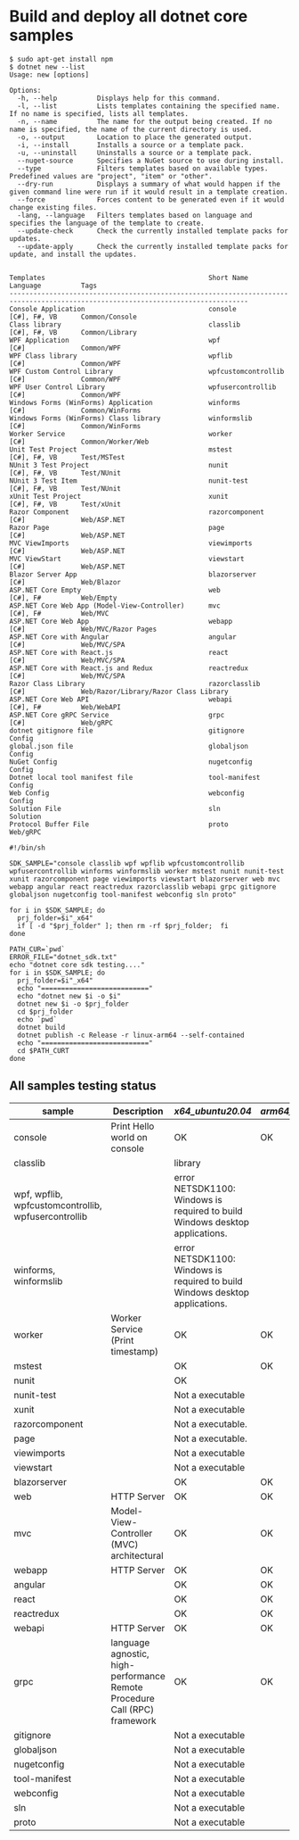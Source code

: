 # Build and deploy all dotnet core samples

```base
$ sudo apt-get install npm
$ dotnet new --list
Usage: new [options]

Options:
  -h, --help          Displays help for this command.
  -l, --list          Lists templates containing the specified name. If no name is specified, lists all templates.
  -n, --name          The name for the output being created. If no name is specified, the name of the current directory is used.
  -o, --output        Location to place the generated output.
  -i, --install       Installs a source or a template pack.
  -u, --uninstall     Uninstalls a source or a template pack.
  --nuget-source      Specifies a NuGet source to use during install.
  --type              Filters templates based on available types. Predefined values are "project", "item" or "other".
  --dry-run           Displays a summary of what would happen if the given command line were run if it would result in a template creation.
  --force             Forces content to be generated even if it would change existing files.
  -lang, --language   Filters templates based on language and specifies the language of the template to create.
  --update-check      Check the currently installed template packs for updates.
  --update-apply      Check the currently installed template packs for update, and install the updates.


Templates                                         Short Name               Language          Tags
----------------------------------------------------------------------------------------------------------------------------------
Console Application                               console                  [C#], F#, VB      Common/Console
Class library                                     classlib                 [C#], F#, VB      Common/Library
WPF Application                                   wpf                      [C#]              Common/WPF
WPF Class library                                 wpflib                   [C#]              Common/WPF
WPF Custom Control Library                        wpfcustomcontrollib      [C#]              Common/WPF
WPF User Control Library                          wpfusercontrollib        [C#]              Common/WPF
Windows Forms (WinForms) Application              winforms                 [C#]              Common/WinForms
Windows Forms (WinForms) Class library            winformslib              [C#]              Common/WinForms
Worker Service                                    worker                   [C#]              Common/Worker/Web
Unit Test Project                                 mstest                   [C#], F#, VB      Test/MSTest
NUnit 3 Test Project                              nunit                    [C#], F#, VB      Test/NUnit
NUnit 3 Test Item                                 nunit-test               [C#], F#, VB      Test/NUnit
xUnit Test Project                                xunit                    [C#], F#, VB      Test/xUnit
Razor Component                                   razorcomponent           [C#]              Web/ASP.NET
Razor Page                                        page                     [C#]              Web/ASP.NET
MVC ViewImports                                   viewimports              [C#]              Web/ASP.NET
MVC ViewStart                                     viewstart                [C#]              Web/ASP.NET
Blazor Server App                                 blazorserver             [C#]              Web/Blazor
ASP.NET Core Empty                                web                      [C#], F#          Web/Empty
ASP.NET Core Web App (Model-View-Controller)      mvc                      [C#], F#          Web/MVC
ASP.NET Core Web App                              webapp                   [C#]              Web/MVC/Razor Pages
ASP.NET Core with Angular                         angular                  [C#]              Web/MVC/SPA
ASP.NET Core with React.js                        react                    [C#]              Web/MVC/SPA
ASP.NET Core with React.js and Redux              reactredux               [C#]              Web/MVC/SPA
Razor Class Library                               razorclasslib            [C#]              Web/Razor/Library/Razor Class Library
ASP.NET Core Web API                              webapi                   [C#], F#          Web/WebAPI
ASP.NET Core gRPC Service                         grpc                     [C#]              Web/gRPC
dotnet gitignore file                             gitignore                                  Config
global.json file                                  globaljson                                 Config
NuGet Config                                      nugetconfig                                Config
Dotnet local tool manifest file                   tool-manifest                              Config
Web Config                                        webconfig                                  Config
Solution File                                     sln                                        Solution
Protocol Buffer File                              proto                                      Web/gRPC

```

```base
#!/bin/sh

SDK_SAMPLE="console classlib wpf wpflib wpfcustomcontrollib wpfusercontrollib winforms winformslib worker mstest nunit nunit-test xunit razorcomponent page viewimports viewstart blazorserver web mvc webapp angular react reactredux razorclasslib webapi grpc gitignore globaljson nugetconfig tool-manifest webconfig sln proto"

for i in $SDK_SAMPLE; do
  prj_folder=$i"_x64"
  if [ -d "$prj_folder" ]; then rm -rf $prj_folder;  fi
done

PATH_CUR=`pwd`
ERROR_FILE="dotnet_sdk.txt"
echo "dotnet core sdk testing...."
for i in $SDK_SAMPLE; do
  prj_folder=$i"_x64"
  echo "==========================="
  echo "dotnet new $i -o $i"
  dotnet new $i -o $prj_folder
  cd $prj_folder
  echo `pwd`
  dotnet build
  dotnet publish -c Release -r linux-arm64 --self-contained
  echo "==========================="
  cd $PATH_CURT
done
```

## All samples testing status

|**sample**|**Description**|***x64_ubuntu20.04***|***arm64_ma35d1***|
|-|-|-|-|
|console  | Print Hello world on console | OK | OK |
|classlib | | library | |
|wpf, wpflib, wpfcustomcontrollib, wpfusercontrollib | | error NETSDK1100: Windows is required to build Windows desktop applications. | |
|winforms, winformslib | | error NETSDK1100: Windows is required to build Windows desktop applications. | |
|worker | Worker Service (Print timestamp) | OK | OK |
|mstest | | OK | OK |
|nunit | | OK | |
|nunit-test | | Not a executable |  |
|xunit | | Not a executable | |
|razorcomponent | | Not a executable. | |
|page | | Not a executable. | |
|viewimports | | Not a executable | |
|viewstart | | Not a executable | |
|blazorserver | | OK | OK |
|web  | HTTP Server | OK | OK |
|mvc  | Model-View-Controller (MVC) architectural | OK | OK |
|webapp  | HTTP Server | OK | OK |
|angular  | | OK | OK |
|react   | | OK | OK |
|reactredux | | OK  | OK |
|webapi | HTTP Server | OK | OK |
|grpc | language agnostic, high-performance Remote Procedure Call (RPC) framework | OK | OK |
|gitignore   | | Not a executable | |
|globaljson   | | Not a executable | |
|nugetconfig   | | Not a executable | |
|tool-manifest   | | Not a executable | |
|webconfig   | | Not a executable | |
|sln   | | Not a executable | |
|proto  | | Not a executable | |

